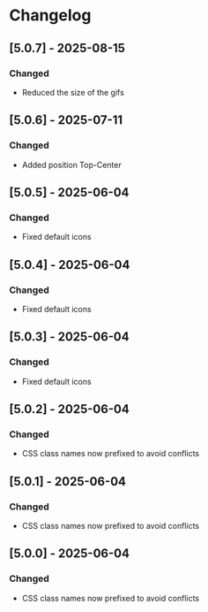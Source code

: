 # Changelog

## [5.0.7] - 2025-08-15

### Changed
- Reduced the size of the gifs

## [5.0.6] - 2025-07-11

### Changed
- Added position Top-Center

## [5.0.5] - 2025-06-04

### Changed
- Fixed default icons

## [5.0.4] - 2025-06-04

### Changed
- Fixed default icons

## [5.0.3] - 2025-06-04

### Changed
- Fixed default icons

## [5.0.2] - 2025-06-04

### Changed
- CSS class names now prefixed to avoid conflicts

## [5.0.1] - 2025-06-04

### Changed
- CSS class names now prefixed to avoid conflicts

## [5.0.0] - 2025-06-04

### Changed
- CSS class names now prefixed to avoid conflicts